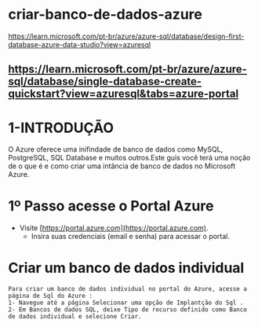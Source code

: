 # criar-banco-de-dados-azure
https://learn.microsoft.com/pt-br/azure/azure-sql/database/design-first-database-azure-data-studio?view=azuresql

## https://learn.microsoft.com/pt-br/azure/azure-sql/database/single-database-create-quickstart?view=azuresql&tabs=azure-portal

# 1-INTRODUÇÃO
O Azure oferece uma inifindade de banco de dados como MySQL, PostgreSQL, SQL Database e muitos  outros.Este guis você terá uma noção de o que é e como criar uma intância de banco de dados no Microsoft Azure.

# 1º Passo acesse o Portal Azure
- Visite [https://portal.azure.com](https://portal.azure.com).
   - Insira suas credenciais (email e senha) para acessar o portal.
# Criar um banco de dados individual
    Para criar um banco de dados individual no portal do Azure, acesse a página de Sql do Azure :
    1- Navegue até a página Selecionar uma opção de Implantção do Sql .
    2- Em Bancos de dados SQL, deixe Tipo de recurso definido como Banco de dados individual e selecione Criar.
  
   
